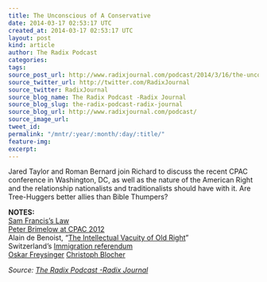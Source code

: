 ```yaml
---
title: The Unconscious of A Conservative
date: 2014-03-17 02:53:17 UTC
created_at: 2014-03-17 02:53:17 UTC
layout: post
kind: article
author: The Radix Podcast
categories: 
tags: 
source_post_url: http://www.radixjournal.com/podcast/2014/3/16/the-unconscious-of-a-conservative
source_twitter_url: http://twitter.com/RadixJournal
source_twitter: RadixJournal
source_blog_name: The Radix Podcast -Radix Journal
source_blog_slug: the-radix-podcast-radix-journal
source_blog_url: http://www.radixjournal.com/podcast/
source_image_url: 
tweet_id: 
permalink: "/mntr/:year/:month/:day/:title/"
feature-img: 
excerpt: 
---
```

<p>Jared Taylor and Roman Bernard join Richard to discuss the recent CPAC conference in Washington, DC, as well as the nature of the American Right and the relationship nationalists and traditionalists should have with it.  Are  Tree-Huggers better allies than Bible Thumpers?      </p>

<p><strong>NOTES:</strong> <br>
<a href="http://www.npiamerica.org/the-national-policy-institute/category/race-baiting">Sam Francis’s Law</a> <br>
<a href="https://www.youtube.com/watch?v=Nm9cd6cOZV4">Peter Brimelow at CPAC 2012</a> <br>
Alain de Benoist,  “<a href="http://www.radixjournal.com/journal/the-intellectual-vacuity-of-the-old-right">The Intellectual Vacuity of Old Right</a>” <br>
Switzerland’s <a href="http://www.radixjournal.com/journal/the-intellectual-vacuity-of-the-old-right">Immigration referendum</a> <br>
<a href="http://en.wikipedia.org/wiki/Oskar_Freysinger">Oskar Freysinger</a> 
<a href="http://en.wikipedia.org/wiki/Christoph_Blocher">Christoph Blocher</a>   </p><div class="">
    <i>Source: <a href="http://www.radixjournal.com/podcast/">The Radix Podcast -Radix Journal</a></i>
</div>
